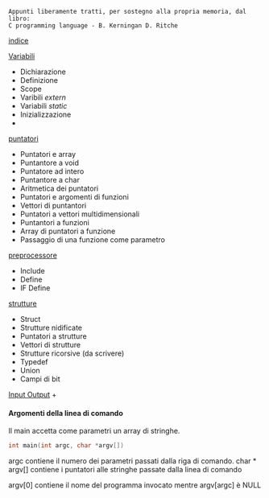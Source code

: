 ```
Appunti liberamente tratti, per sostegno alla propria memoria, dal libro:
C programming language - B. Kerningan D. Ritche
```
[indice](C.md)

[Variabili](variabili.md)
+ Dichiarazione
+ Definizione
+ Scope
+ Varibili _extern_
+ Variabili _static_
+ Inizializzazione
+ 

[puntatori](puntatori.md)
+ Puntatori e array
+ Puntantore a void
+ Puntatore ad intero
+ Puntantore a char
+ Aritmetica dei puntatori
+ Puntatori e argomenti di funzioni
+ Vettori di puntantori
+ Puntatori a vettori multidimensionali
+ Puntantori a funzioni
+ Array di puntatori a funzione
+ Passaggio di una funzione come parametro

[preprocessore](preprocessore.md)
+ Include
+ Define
+ IF Define

[strutture](strutture.md)
+ Struct
+ Strutture nidificate
+ Puntatori a strutture
+ Vettori di strutture
+ Strutture ricorsive (da scrivere) 
+ Typedef
+ Union
+ Campi di bit

[Input Output](io.md)
+ 


#### Argomenti della linea di comando
Il main accetta come parametri un array di stringhe.
```C
int main(int argc, char *argv[]) 
```
argc contiene il numero dei parametri passati dalla riga di comando.
char * argv[] contiene i puntatori alle stringhe passate dalla linea di comando

argv[0] contiene il nome del programma invocato mentre argv[argc] è NULL


